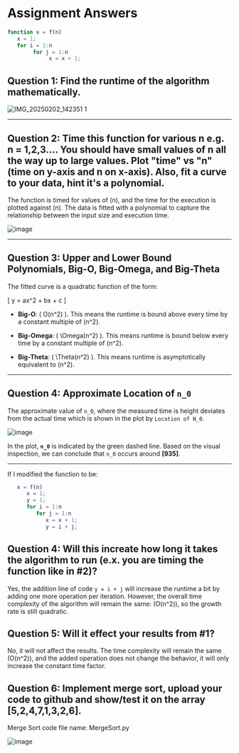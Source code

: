 # Assignment Answers

```matlab
function x = f(n)
   x = 1;
   for i = 1:n
        for j = 1:n
             x = x + 1;
```

## Question 1: Find the runtime of the algorithm mathematically.

![IMG_20250202_142351 1](https://github.com/user-attachments/assets/eca16881-05bc-4bf4-b823-868c208b4660)

---

## Question 2: Time this function for various n e.g. n = 1,2,3.... You should have small values of n all the way up to large values. Plot "time" vs "n" (time on y-axis and n on x-axis). Also, fit a curve to your data, hint it's a polynomial. 

The function is timed for values of \(n\), and the time for the execution is plotted against \(n\).
The data is fitted with a polynomial to capture the relationship between the input size and execution time.

![image](https://github.com/user-attachments/assets/07f40d9b-d498-40b3-ab8b-537eb3d6f648)

---

## Question 3: Upper and Lower Bound Polynomials, Big-O, Big-Omega, and Big-Theta

The fitted curve is a quadratic function of the form:

\[
y = ax^2 + bx + c
\]

- **Big-O**: \( O(n^2) \). This means the runtime is bound above every time by a constant multiple of \(n^2\).

- **Big-Omega**: \( \Omega(n^2) \). This means runtime is bound below every time by a constant multiple of \(n^2\).

- **Big-Theta**: \( \Theta(n^2) \). This means runtime is asymptotically equivalent to \(n^2\).

---

## Question 4: Approximate Location of `n_0`

The approximate value of `n_0`, where the measured time is height deviates from the actual time which is shown in the plot by `Location of N_0`.

![image](https://github.com/user-attachments/assets/30ff6195-1b3b-4554-8268-3821579ccb03)

In the plot, **`n_0`** is indicated by the green dashed line. Based on the visual inspection, we can conclude that `n_0` occurs around **[935]**.

---

If I modified the function to be:

```matlab
   x = f(n)
      x = 1;
      y = 1;
      for i = 1:n
         for j = 1:n
            x = x + 1;
            y = i + j;
```

## Question 4: Will this increate how long it takes the algorithm to run (e.x. you are timing the function like in #2)? 

Yes, the addition line of code `y = i + j` will increase the runtime a bit by adding one more operation per iteration. However, the overall time complexity of the algorithm will remain the same: \(O(n^2)\), so the growth rate is still quadratic.

## Question 5: Will it effect your results from #1?

No, it will not affect the results. The time complexity will remain the same \(O(n^2)\), and the added operation does not change the behavior, it will only increase the constant time factor.

## Question 6: Implement merge sort, upload your code to github and show/test it on the array [5,2,4,7,1,3,2,6].

Merge Sort code file name: MergeSort.py

![image](https://github.com/user-attachments/assets/5d4dca11-394f-4f2a-a2d5-988da6c8a813)
